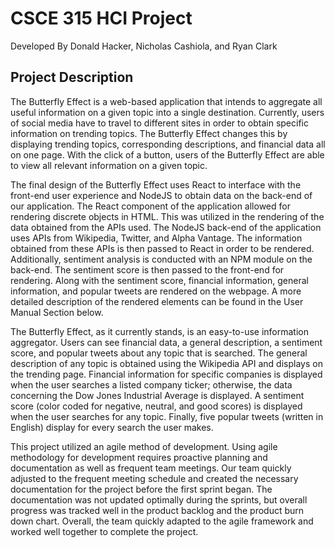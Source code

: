 # CSCE 315 HCI Project

Developed By Donald Hacker, Nicholas Cashiola, and Ryan Clark

## Project Description

The Butterfly Effect is a web-based application that intends to aggregate all useful information on a given topic into a single destination. Currently, users of social media have to travel to different sites in order to obtain specific information on trending topics. The Butterfly Effect changes this by displaying trending topics, corresponding descriptions, and financial data all on one page. With the click of a button, users of the Butterfly Effect are able to view all relevant information on a given topic. 

The final design of the Butterfly Effect uses React to interface with the front-end user experience and NodeJS to obtain data on the back-end of our application. The React component of the application allowed for rendering discrete objects in HTML. This was utilized in the rendering of the data obtained from the APIs used. The NodeJS back-end of the application uses APIs from Wikipedia, Twitter, and Alpha Vantage. The information obtained from these APIs is then passed to React in order to be rendered. Additionally, sentiment analysis is conducted with an NPM module on the back-end. The sentiment score is then passed to the front-end for rendering. Along with the sentiment score, financial information, general information, and popular tweets are rendered on the webpage. A more detailed description of the rendered elements can be found in the User Manual Section below.

The Butterfly Effect, as it currently stands, is an easy-to-use information aggregator. Users can see financial data, a general description, a sentiment score, and popular tweets about any topic that is searched. The general description of any topic is obtained using the Wikipedia API and displays on the trending page. Financial information for specific companies is displayed when the user searches a listed company ticker; otherwise, the data concerning the Dow Jones Industrial Average is displayed. A sentiment score (color coded for negative, neutral, and good scores) is displayed when the user searches for any topic. Finally, five popular tweets (written in English) display for every search the user makes. 

This project utilized an agile method of development. Using agile methodology for development requires proactive planning and documentation as well as frequent team meetings. Our team quickly adjusted to the frequent meeting schedule and created the necessary documentation for the project before the first sprint began. The documentation was not updated optimally during the sprints, but overall progress was tracked well in the product backlog and the product burn down chart. Overall, the team quickly adapted to the agile framework and worked well together to complete the project.
